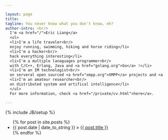 ```yaml
---

layout: page
title: 
tagline: You never know what you don't know, eh?
author-intro: <br/>
  I'm <a href="/">Eric Liang</a>
  <ul>
  <li>I'm a life traveler<br/>
  enjoy running, swimming, hiking and horse riding</li>
  <li>I'm a hacker<br/>
  hack everything interesting</li>
  <li>I'm a multiple lanaguages programmer<br/>
  with C/C++, Erlang, Java and <a href="golang.org">Go</a> !</li>
  <li>I'm an IM technologist<br/>
  on serveral open sourced <a href="xmpp.org">XMPP</a> projects and <a href="">beyond</a></li>
  <li>I'm an amateur researcher<br/>
  on distributed system and artifical intelligence</li>
  </ul>  
  For more information, check <a href="/private/cv.html">here</a>.

---
```

{% include JB/setup %}

<ul class="posts">
  {% for post in site.posts %}
    <li><span>{{ post.date | date_to_string }}</span> &raquo; <a href="{{ BASE_PATH }}{{ post.url }}">{{ post.title }}</a></li>
  {% endfor %}
</ul>
